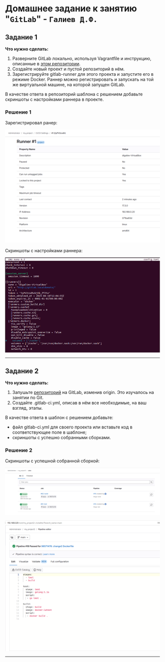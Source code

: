 # Домашнее задание к занятию "`GitLab`" - `Галиев Д.Ф.`

## Задание 1

**Что нужно сделать:**

1. Разверните GitLab локально, используя Vagrantfile и инструкцию, описанные в [этом репозитории](https://github.com/netology-code/sdvps-materials/tree/main/gitlab).   
2. Создайте новый проект и пустой репозиторий в нём.
3. Зарегистрируйте gitlab-runner для этого проекта и запустите его в режиме Docker. Раннер можно регистрировать и запускать на той же виртуальной машине, на которой запущен GitLab.

В качестве ответа в репозиторий шаблона с решением добавьте скриншоты с настройками раннера в проекте.

### Решение 1

Зарегистрировал ранер:

![alt text](https://github.com/DinisGaliev/netology-hw/blob/main/Automation%20and%20CI-CD/image/GitLab1.1.png)

Cкриншоты с настройками раннера:

![alt text](https://github.com/DinisGaliev/netology-hw/blob/main/Automation%20and%20CI-CD/image/GitLab1.2.png)


---

## Задание 2

**Что нужно сделать:**

1. Запушьте [репозиторий](https://github.com/netology-code/sdvps-materials/tree/main/gitlab) на GitLab, изменив origin. Это изучалось на занятии по Git.
2. Создайте .gitlab-ci.yml, описав в нём все необходимые, на ваш взгляд, этапы.

В качестве ответа в шаблон с решением добавьте: 
   
 * файл gitlab-ci.yml для своего проекта или вставьте код в соответствующее поле в шаблоне; 
 * скриншоты с успешно собранными сборками.

 ### Решение 2

Скриншоты с успешной собранной сборкой:

![alt text](https://github.com/DinisGaliev/netology-hw/blob/main/Automation%20and%20CI-CD/image/GitLab2.2.png)

![alt text](https://github.com/DinisGaliev/netology-hw/blob/main/Automation%20and%20CI-CD/image/GitLab2.1.png)

 
---
